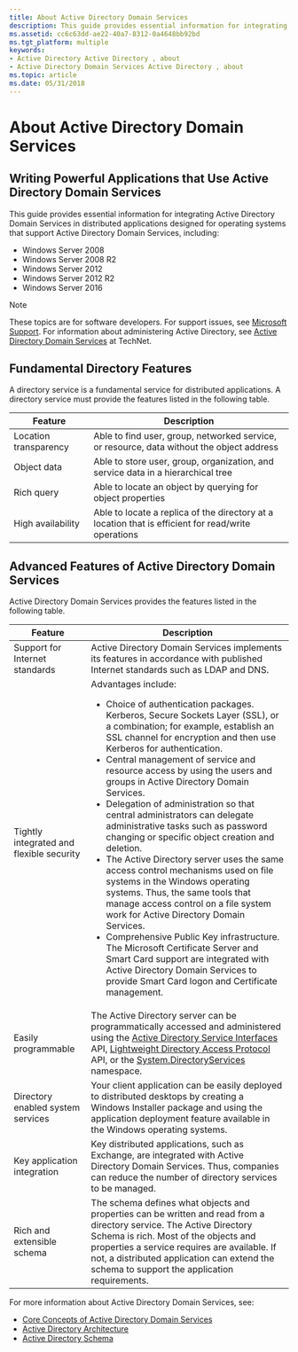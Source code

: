 ```yaml
---
title: About Active Directory Domain Services
description: This guide provides essential information for integrating Microsoft Active Directory in distributed applications designed for operating systems that support Active Directory.
ms.assetid: cc6c63dd-ae22-40a7-8312-0a4648bb92bd
ms.tgt_platform: multiple
keywords:
- Active Directory Active Directory , about
- Active Directory Domain Services Active Directory , about
ms.topic: article
ms.date: 05/31/2018
---
```


# About Active Directory Domain Services

## Writing Powerful Applications that Use Active Directory Domain Services

This guide provides essential information for integrating Active Directory Domain Services in distributed applications designed for operating systems that support Active Directory Domain Services, including:

-   Windows Server 2008
-   Windows Server 2008 R2
-   Windows Server 2012
-   Windows Server 2012 R2
-   Windows Server 2016

> [!Note]  
> These topics are for software developers. For support issues, see [Microsoft Support](https://windows.microsoft.com/windows/support#1tc). For information about administering Active Directory, see [Active Directory Domain Services](/previous-versions/windows/it-pro/windows-server-2008-R2-and-2008/cc770946(v=ws.10)) at TechNet.

 

## Fundamental Directory Features

A directory service is a fundamental service for distributed applications. A directory service must provide the features listed in the following table.



| Feature               | Description                                                                                         |
|-----------------------|-----------------------------------------------------------------------------------------------------|
| Location transparency | Able to find user, group, networked service, or resource, data without the object address           |
| Object data           | Able to store user, group, organization, and service data in a hierarchical tree                    |
| Rich query            | Able to locate an object by querying for object properties                                          |
| High availability     | Able to locate a replica of the directory at a location that is efficient for read/write operations |



 

## Advanced Features of Active Directory Domain Services

Active Directory Domain Services provides the features listed in the following table.




| Feature | Description | 
|---------|-------------|
| Support for Internet standards | Active Directory Domain Services implements its features in accordance with published Internet standards such as LDAP and DNS. | 
| Tightly integrated and flexible security | Advantages include:<br /><ul><li>Choice of authentication packages. Kerberos, Secure Sockets Layer (SSL), or a combination; for example, establish an SSL channel for encryption and then use Kerberos for authentication.</li><li>Central management of service and resource access by using the users and groups in Active Directory Domain Services.</li><li>Delegation of administration so that central administrators can delegate administrative tasks such as password changing or specific object creation and deletion.</li><li>The Active Directory server uses the same access control mechanisms used on file systems in the Windows operating systems. Thus, the same tools that manage access control on a file system work for Active Directory Domain Services.</li><li>Comprehensive Public Key infrastructure. The Microsoft Certificate Server and Smart Card support are integrated with Active Directory Domain Services to provide Smart Card logon and Certificate management.</li></ul> | 
| Easily programmable | The Active Directory server can be programmatically accessed and administered using the <a href="/windows/desktop/ADSI/active-directory-service-interfaces-adsi">Active Directory Service Interfaces</a> API, <a href="/previous-versions/windows/desktop/ldap/lightweight-directory-access-protocol-ldap-api">Lightweight Directory Access Protocol</a> API, or the <a href="/dotnet/api/system.directoryservices">System.DirectoryServices</a> namespace. | 
| Directory enabled system services | Your client application can be easily deployed to distributed desktops by creating a Windows Installer package and using the application deployment feature available in the Windows operating systems. | 
| Key application integration | Key distributed applications, such as Exchange, are integrated with Active Directory Domain Services. Thus, companies can reduce the number of directory services to be managed. | 
| Rich and extensible schema | The schema defines what objects and properties can be written and read from a directory service. The Active Directory Schema is rich. Most of the objects and properties a service requires are available. If not, a distributed application can extend the schema to support the application requirements. | 




 

For more information about Active Directory Domain Services, see:

-   [Core Concepts of Active Directory Domain Services](core-concepts-of-active-directory-domain-services.md)
-   [Active Directory Architecture](active-directory-domain-services-architecture.md)
-   [Active Directory Schema](active-directory-schema.md)

